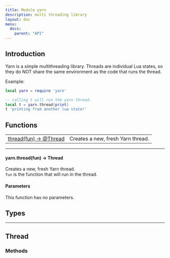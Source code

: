 ```yaml
---
title: Module yarn
description: multi threading library
layout: doc
menu:
  docs:
    parent: "API"
---
```


## Introduction
Yarn is a simple multithreading library. Threads are individual Lua states,
so they do NOT share the same environment as the code that runs the thread.

Example:

```lua
local yarn = require 'yarn'

-- calling t will run the yarn thread.
local t = yarn.thread(print)
t 'printing from another lua state!'
```

## Functions
|||
|----|----|
|<a href="#yarnthread">thread(fun) -> @Thread</a>|Creates a new, fresh Yarn thread.|

<hr>
<div id='yarnthread'>
<h4 class='heading'>
yarn.thread(fun) -> <a href="/Hilbish/docs/api/yarn/#thread" style="text-decoration: none;" id="lol">Thread</a>
<a href="#yarnthread" class='heading-link'>
	<i class="fas fa-paperclip"></i>
</a>
</h4>

Creates a new, fresh Yarn thread.  
`fun` is the function that will run in the thread.  

#### Parameters
This function has no parameters.  
</div>

## Types
<hr>

## Thread

### Methods
